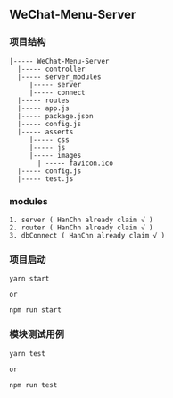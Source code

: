 ## WeChat-Menu-Server

### 项目结构

```
|----- WeChat-Menu-Server 
  |----- controller
  |----- server_modules
     |----- server
     |----- connect
  |----- routes
  |----- app.js
  |----- package.json
  |----- config.js  
  |----- asserts
     |----- css
     |----- js
     |----- images
       | ----- favicon.ico
  |----- config.js
  |----- test.js
```

### modules

```
1. server ( HanChn already claim √ )
2. router ( HanChn already claim √ )
3. dbConnect ( HanChn already claim √ )
```

### 项目启动

```
yarn start 

or 

npm run start
```

### 模块测试用例

```
yarn test 

or 

npm run test
```



